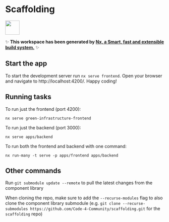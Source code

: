 # Scaffolding

<a alt="Nx logo" href="https://nx.dev" target="_blank" rel="noreferrer"><img src="https://raw.githubusercontent.com/nrwl/nx/master/images/nx-logo.png" width="45"></a>

✨ **This workspace has been generated by [Nx, a Smart, fast and extensible build system.](https://nx.dev)** ✨

## Start the app

To start the development server run `nx serve frontend`. Open your browser and navigate to http://localhost:4200/. Happy coding!

## Running tasks

To run just the frontend (port 4200):

```
nx serve green-infrastructure-frontend
```

To run just the backend (port 3000):

```
nx serve apps/backend
```

To run both the frontend and backend with one command:

```
nx run-many -t serve -p apps/frontend apps/backend
```

## Other commands

Run `git submodule update --remote` to pull the latest changes from the component library

When cloning the repo, make sure to add the `--recurse-modules` flag to also clone the component library submodule (e.g. `git clone --recurse-submodules https://github.com/Code-4-Community/scaffolding.git` for the `scaffolding` repo)
